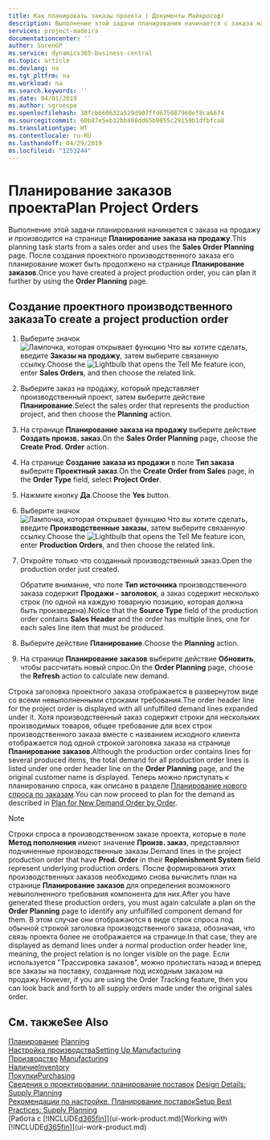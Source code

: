 ```yaml
---
title: Как планировать заказы проекта | Документы Майкрософт
description: Выполнение этой задачи планирования начинается с заказа на продажу и производится на странице **Планирование заказа на продажу**. После создания проектного производственного заказа его планирование может быть продолжено на странице **Планирование заказов**.
services: project-madeira
documentationcenter: ''
author: SorenGP
ms.service: dynamics365-business-central
ms.topic: article
ms.devlang: na
ms.tgt_pltfrm: na
ms.workload: na
ms.search.keywords: ''
ms.date: 04/01/2019
ms.author: sgroespe
ms.openlocfilehash: 30fcb660632a529d907ffd675087960ef8ca6674
ms.sourcegitcommit: 60b87e5eb32bb408dd65b9855c29159b1dfbfca8
ms.translationtype: HT
ms.contentlocale: ru-RU
ms.lasthandoff: 04/29/2019
ms.locfileid: "1253244"
---
```

# <a name="plan-project-orders"></a><span data-ttu-id="cf54e-104">Планирование заказов проекта</span><span class="sxs-lookup"><span data-stu-id="cf54e-104">Plan Project Orders</span></span>
<span data-ttu-id="cf54e-105">Выполнение этой задачи планирования начинается с заказа на продажу и производится на странице **Планирование заказа на продажу**.</span><span class="sxs-lookup"><span data-stu-id="cf54e-105">This planning task starts from a sales order and uses the **Sales Order Planning** page.</span></span> <span data-ttu-id="cf54e-106">После создания проектного производственного заказа его планирование может быть продолжено на странице **Планирование заказов**.</span><span class="sxs-lookup"><span data-stu-id="cf54e-106">Once you have created a project production order, you can plan it further by using the **Order Planning** page.</span></span>  

## <a name="to-create-a-project-production-order"></a><span data-ttu-id="cf54e-107">Создание проектного производственного заказа</span><span class="sxs-lookup"><span data-stu-id="cf54e-107">To create a project production order</span></span>  

1.  <span data-ttu-id="cf54e-108">Выберите значок ![Лампочка, которая открывает функцию Что вы хотите сделать](media/ui-search/search_small.png "Что вы хотите сделать"), введите **Заказы на продажу**, затем выберите связанную ссылку.</span><span class="sxs-lookup"><span data-stu-id="cf54e-108">Choose the ![Lightbulb that opens the Tell Me feature](media/ui-search/search_small.png "Tell me what you want to do") icon, enter **Sales Orders**, and then choose the related link.</span></span>  
2.  <span data-ttu-id="cf54e-109">Выберите заказ на продажу, который представляет производственный проект, затем выберите действие **Планирование**.</span><span class="sxs-lookup"><span data-stu-id="cf54e-109">Select the sales order that represents the production project, and then choose the **Planning** action.</span></span>  
4.  <span data-ttu-id="cf54e-110">На странице **Планирование заказа на продажу** выберите действие **Создать произв. заказ**.</span><span class="sxs-lookup"><span data-stu-id="cf54e-110">On the **Sales Order Planning** page, choose  the **Create Prod. Order** action.</span></span>  
5.  <span data-ttu-id="cf54e-111">На странице **Создание заказа из продажи** в поле **Тип заказа** выберите **Проектный заказ**.</span><span class="sxs-lookup"><span data-stu-id="cf54e-111">On the **Create Order from Sales** page, in the **Order Type** field, select **Project Order**.</span></span>  
6.  <span data-ttu-id="cf54e-112">Нажмите кнопку **Да**.</span><span class="sxs-lookup"><span data-stu-id="cf54e-112">Choose the **Yes** button.</span></span>  
7.  <span data-ttu-id="cf54e-113">Выберите значок ![Лампочка, которая открывает функцию Что вы хотите сделать](media/ui-search/search_small.png "Что вы хотите сделать"), введите **Производственные заказы**, затем выберите связанную ссылку.</span><span class="sxs-lookup"><span data-stu-id="cf54e-113">Choose the ![Lightbulb that opens the Tell Me feature](media/ui-search/search_small.png "Tell me what you want to do") icon, enter **Production Orders**, and then choose the related link.</span></span>
8. <span data-ttu-id="cf54e-114">Откройте только что созданный производственный заказ.</span><span class="sxs-lookup"><span data-stu-id="cf54e-114">Open the production order just created.</span></span>  

    <span data-ttu-id="cf54e-115">Обратите внимание, что поле **Тип источника** производственного заказа содержит **Продажи - заголовок**, а заказ содержит несколько строк (по одной на каждую товарную позицию, которая должна быть произведена).</span><span class="sxs-lookup"><span data-stu-id="cf54e-115">Notice that the **Source Type** field of the production order contains **Sales Header** and the order has multiple lines, one for each sales line item that must be produced.</span></span>  
9. <span data-ttu-id="cf54e-116">Выберите действие **Планирование**.</span><span class="sxs-lookup"><span data-stu-id="cf54e-116">Choose the **Planning** action.</span></span>
10. <span data-ttu-id="cf54e-117">На странице **Планирование заказов** выберите действие **Обновить**, чтобы рассчитать новый спрос.</span><span class="sxs-lookup"><span data-stu-id="cf54e-117">On the **Order Planning** page, choose the **Refresh** action to calculate new demand.</span></span>  

<span data-ttu-id="cf54e-118">Строка заголовка проектного заказа отображается в развернутом виде со всеми невыполненными строками требования.</span><span class="sxs-lookup"><span data-stu-id="cf54e-118">The order header line for the project order is displayed with all unfulfilled demand lines expanded under it.</span></span> <span data-ttu-id="cf54e-119">Хотя производственный заказ содержит строки для нескольких производимых товаров, общее требование для всех строк производственного заказа вместе с названием исходного клиента отображается под одной строкой заголовка заказа на странице **Планирование заказов**.</span><span class="sxs-lookup"><span data-stu-id="cf54e-119">Although the production order contains lines for several produced items, the total demand for all production order lines is listed under one order header line on the **Order Planning** page, and the original customer name is displayed.</span></span> <span data-ttu-id="cf54e-120">Теперь можно приступать к планированию спроса, как описано в разделе [Планирование нового спроса по заказам](production-how-to-plan-for-new-demand.md).</span><span class="sxs-lookup"><span data-stu-id="cf54e-120">You can now proceed to plan for the demand as described in [Plan for New Demand Order by Order](production-how-to-plan-for-new-demand.md).</span></span>  

> [!NOTE]  
>  <span data-ttu-id="cf54e-121">Строки спроса в производственном заказе проекта, которые в поле **Метод пополнения** имеют значение **Произв. заказ**, представляют подчиненные производственные заказы.</span><span class="sxs-lookup"><span data-stu-id="cf54e-121">Demand lines in the project production order that have **Prod. Order** in their **Replenishment System** field represent underlying production orders.</span></span> <span data-ttu-id="cf54e-122">После формирования этих производственных заказов необходимо снова вычислить план на странице **Планирование заказов** для определения возможного невыполненного требования компонента для них.</span><span class="sxs-lookup"><span data-stu-id="cf54e-122">After you have generated these production orders, you must again calculate a plan on the **Order Planning** page to identify any unfulfilled component demand for them.</span></span> <span data-ttu-id="cf54e-123">В этом случае они отображаются в виде строк спроса под обычной строкой заголовка производственного заказа, обозначая, что связь проекта более не отображается на странице.</span><span class="sxs-lookup"><span data-stu-id="cf54e-123">In that case, they are displayed as demand lines under a normal production order header line, meaning, the project relation is no longer visible on the page.</span></span> <span data-ttu-id="cf54e-124">Если используется "Трассировка заказов", можно пролистать назад и вперед все заказы на поставку, созданные под исходным заказом на продажу.</span><span class="sxs-lookup"><span data-stu-id="cf54e-124">However, if you are using the Order Tracking feature, then you can look back and forth to all supply orders made under the original sales order.</span></span>  

## <a name="see-also"></a><span data-ttu-id="cf54e-125">См. также</span><span class="sxs-lookup"><span data-stu-id="cf54e-125">See Also</span></span>
<span data-ttu-id="cf54e-126">[Планирование](production-planning.md) </span><span class="sxs-lookup"><span data-stu-id="cf54e-126">[Planning](production-planning.md) </span></span>  
[<span data-ttu-id="cf54e-127">Настройка производства</span><span class="sxs-lookup"><span data-stu-id="cf54e-127">Setting Up Manufacturing</span></span>](production-configure-production-processes.md)  
<span data-ttu-id="cf54e-128">[Производство](production-manage-manufacturing.md)  </span><span class="sxs-lookup"><span data-stu-id="cf54e-128">[Manufacturing](production-manage-manufacturing.md)  </span></span>  
[<span data-ttu-id="cf54e-129">Наличие</span><span class="sxs-lookup"><span data-stu-id="cf54e-129">Inventory</span></span>](inventory-manage-inventory.md)  
[<span data-ttu-id="cf54e-130">Покупки</span><span class="sxs-lookup"><span data-stu-id="cf54e-130">Purchasing</span></span>](purchasing-manage-purchasing.md)  
<span data-ttu-id="cf54e-131">[Сведения о проектировании: планирование поставок](design-details-supply-planning.md) </span><span class="sxs-lookup"><span data-stu-id="cf54e-131">[Design Details: Supply Planning](design-details-supply-planning.md) </span></span>  
[<span data-ttu-id="cf54e-132">Рекомендации по настройке. Планирование поставок</span><span class="sxs-lookup"><span data-stu-id="cf54e-132">Setup Best Practices: Supply Planning</span></span>](setup-best-practices-supply-planning.md)  
<span data-ttu-id="cf54e-133">[Работа с [!INCLUDE[d365fin](includes/d365fin_md.md)]](ui-work-product.md)</span><span class="sxs-lookup"><span data-stu-id="cf54e-133">[Working with [!INCLUDE[d365fin](includes/d365fin_md.md)]](ui-work-product.md)</span></span>
